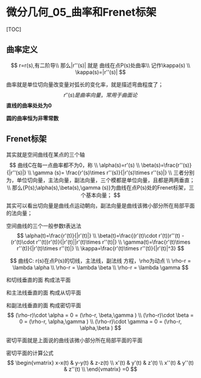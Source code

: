 # 微分几何_05_曲率和Frenet标架

[TOC] 

## 曲率定义

$$
r=r(s),有二阶导\\
那么|r''(s)| 就是 曲线在点P(s)处曲率\\
记作\kappa(s)
\\
\kappa(s)=|r''(s)|
$$

曲率就是单位切向量改变量对弧长的变化率，就是描述弯曲程度了；
$$
r''(s)是曲率向量，常用于曲面论
$$
**直线的曲率处处为0**

**圆的曲率恒为非零常数**



## Frenet标架

其实就是空间曲线在某点的三个轴
$$
曲线C在每一点曲率都不为0，称
\\
\alpha(s)=r'(s)
\\
\beta(s)=\frac{r''(s)}{|r''(s)|}
\\
\gamma (s)= \frac{r'(s)\times r''(s)}{|r'(s)\times r''(s)|}
\\
三者分别为，单位切向量，主法向量，副法向量，三个模都是单位向量，且都是两两垂直；
\\
那么{P(s);\alpha(s),\beta(s),\gamma (s)}为曲线在点P(s)处的Frenet标架，三个基本向量；
$$
 其实可以看出切向量是曲线点运动朝向，副法向量是曲线该微小部分所在局部平面的法向量；

空间曲线的三个一般参数t表达法
$$
\alpha(t)=\frac{r'(t)}{|r'(t)|}
\\
\beta(t)=\frac{(r'(t)\cdot r'(t))r''(t) - (r'(t)\cdot r''(t))r'(t)}{|r'(t)||r'(t)\times r''(t)|}
\\
\gamma(t)=\frac{r'(t)\times r''(t)}{|r'(t)\times r''(t)|}
\\
\kappa=\frac{r'(t)\times r''(t)}{|r'(t)|^3}
$$



$$
曲线C: r(s)在点P(s)的切线，主法线，副法线 方程，\rho为动点
\\
\rho-r = \lambda \alpha
\\
\rho-r = \lambda \beta
\\
\rho-r = \lambda \gamma
$$




和切线垂直的面 构成法平面

和主法线垂直的面 构成从切平面

和副法线垂直的面 构成密切平面
$$
(\rho-r)\cdot \alpha = 0  = (\rho-r, \beta,\gamma )
\\
(\rho-r)\cdot \beta = 0  = (\rho-r, \alpha,\gamma )
\\
(\rho-r)\cdot \gamma = 0  = (\rho-r, \alpha,\beta )
$$

密切平面就是上面说的曲线该微小部分所在局部平面的平面

密切平面的计算公式
$$
\begin{vmatrix}
x-x(t) & y-y(t) & z-z(t) \\
x'(t) & y'(t) & z'(t) \\
x''(t) & y''(t) & z''(t) \\
\end{vmatrix}
=0
$$

























